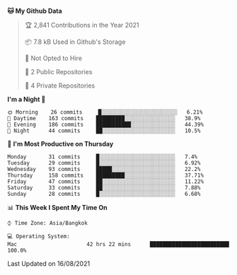 <!--START_SECTION:waka-->
**🐱 My Github Data** 

> 🏆 2,841 Contributions in the Year 2021
 > 
> 📦 7.8 kB Used in Github's Storage 
 > 
> 🚫 Not Opted to Hire
 > 
> 📜 2 Public Repositories 
 > 
> 🔑 4 Private Repositories  
 > 
**I'm a Night 🦉** 

```text
🌞 Morning    26 commits     █░░░░░░░░░░░░░░░░░░░░░░░░   6.21% 
🌆 Daytime    163 commits    █████████░░░░░░░░░░░░░░░░   38.9% 
🌃 Evening    186 commits    ███████████░░░░░░░░░░░░░░   44.39% 
🌙 Night      44 commits     ██░░░░░░░░░░░░░░░░░░░░░░░   10.5%

```
📅 **I'm Most Productive on Thursday** 

```text
Monday       31 commits     █░░░░░░░░░░░░░░░░░░░░░░░░   7.4% 
Tuesday      29 commits     █░░░░░░░░░░░░░░░░░░░░░░░░   6.92% 
Wednesday    93 commits     █████░░░░░░░░░░░░░░░░░░░░   22.2% 
Thursday     158 commits    █████████░░░░░░░░░░░░░░░░   37.71% 
Friday       47 commits     ██░░░░░░░░░░░░░░░░░░░░░░░   11.22% 
Saturday     33 commits     ██░░░░░░░░░░░░░░░░░░░░░░░   7.88% 
Sunday       28 commits     █░░░░░░░░░░░░░░░░░░░░░░░░   6.68%

```


📊 **This Week I Spent My Time On** 

```text
⌚︎ Time Zone: Asia/Bangkok

💻 Operating System: 
Mac                      42 hrs 22 mins      █████████████████████████   100.0%

```


 Last Updated on 16/08/2021
<!--END_SECTION:waka-->